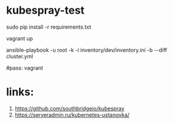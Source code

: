 # kubespray-test

sudo pip install -r requirements.txt

vagrant up

ansible-playbook -u root -k -i inventory/dev/inventory.ini -b --diff cluster.yml

#pass: vagrant



# links:
1. https://github.com/southbridgeio/kubespray
2. https://serveradmin.ru/kubernetes-ustanovka/